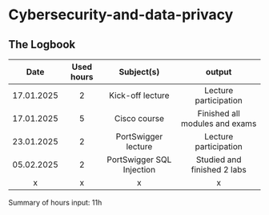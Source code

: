 # Cybersecurity-and-data-privacy
## The Logbook
| Date  | Used hours | Subject(s) |  output |
| :-: | :-: | :-: | :-: |
| 17.01.2025 | 2 | Kick-off lecture | Lecture participation |
| 17.01.2025 | 5 | Cisco course | Finished all modules and exams |
| 23.01.2025 | 2 | PortSwigger lecture | Lecture participation |
| 05.02.2025 | 2 | PortSwigger SQL Injection | Studied and finished 2 labs |
| x | x | x | x |

Summary of hours input: 11h
